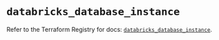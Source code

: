 # `databricks_database_instance`

Refer to the Terraform Registry for docs: [`databricks_database_instance`](https://registry.terraform.io/providers/databricks/databricks/1.79.0/docs/resources/database_instance).

